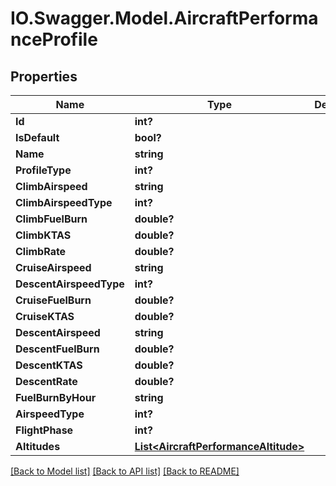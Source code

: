 # IO.Swagger.Model.AircraftPerformanceProfile
## Properties

Name | Type | Description | Notes
------------ | ------------- | ------------- | -------------
**Id** | **int?** |  | [optional] 
**IsDefault** | **bool?** |  | [optional] 
**Name** | **string** |  | [optional] 
**ProfileType** | **int?** |  | [optional] 
**ClimbAirspeed** | **string** |  | [optional] 
**ClimbAirspeedType** | **int?** |  | [optional] 
**ClimbFuelBurn** | **double?** |  | [optional] 
**ClimbKTAS** | **double?** |  | [optional] 
**ClimbRate** | **double?** |  | [optional] 
**CruiseAirspeed** | **string** |  | [optional] 
**DescentAirspeedType** | **int?** |  | [optional] 
**CruiseFuelBurn** | **double?** |  | [optional] 
**CruiseKTAS** | **double?** |  | [optional] 
**DescentAirspeed** | **string** |  | [optional] 
**DescentFuelBurn** | **double?** |  | [optional] 
**DescentKTAS** | **double?** |  | [optional] 
**DescentRate** | **double?** |  | [optional] 
**FuelBurnByHour** | **string** |  | [optional] 
**AirspeedType** | **int?** |  | [optional] 
**FlightPhase** | **int?** |  | [optional] 
**Altitudes** | [**List&lt;AircraftPerformanceAltitude&gt;**](AircraftPerformanceAltitude.md) |  | [optional] 

[[Back to Model list]](../README.md#documentation-for-models) [[Back to API list]](../README.md#documentation-for-api-endpoints) [[Back to README]](../README.md)

